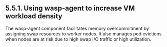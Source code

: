 ## 5.5.1. Using wasp-agent to increase VM workload density

The wasp-agent component facilitates memory overcommitment by assigning swap resources to worker nodes. It also manages pod evictions when nodes are at risk due to high swap I/O traffic or high utilization.

<!-- image -->


